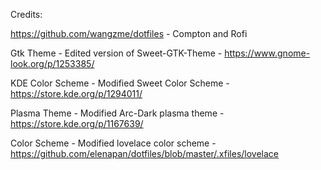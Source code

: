 Credits:

https://github.com/wangzme/dotfiles - Compton and Rofi

Gtk Theme - Edited version of Sweet-GTK-Theme - https://www.gnome-look.org/p/1253385/

KDE Color Scheme - Modified Sweet Color Scheme - https://store.kde.org/p/1294011/

Plasma Theme - Modified Arc-Dark plasma theme - https://store.kde.org/p/1167639/

Color Scheme - Modified lovelace color scheme - https://github.com/elenapan/dotfiles/blob/master/.xfiles/lovelace